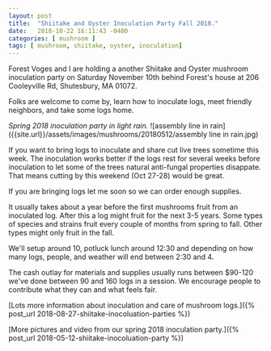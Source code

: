 ```yaml
---
layout: post
title:  "Shiitake and Oyster Inoculation Party Fall 2018."
date:   2018-10-22 16:11:43 -0400
categories: [ mushroom ]
tags: [ mushroom, shiitake, oyster, inoculation]
---
```


Forest Voges and I are holding a another Shiitake and Oyster mushroom inoculation party on Saturday November 10th behind Forest's house at 206 Cooleyville Rd, Shutesbury, MA 01072.

Folks are welcome to come by, learn how to inoculate logs, meet friendly neighbors, and take some logs home.

_Spring 2018 inoculation party in light rain._
![assembly line in rain]({{site.url}}/assets/images/mushrooms/20180512/assembly line in rain.jpg)

If you want to bring logs to inoculate and share cut live trees sometime this week. The inoculation works better if the logs rest for several weeks before inoculation to let some of the trees natural anti-fungal properties disappate. That means cutting by this weekend (Oct 27-28) would be great.

If you are bringing logs let me soon so we can order enough supplies.

It usually takes about a year before the first mushrooms fruit from an inoculated log. After this a log might fruit for the next 3-5 years. Some types of species and strains fruit every couple of months from spring to fall. Other types might only fruit in the fall.

We'll setup around 10, potluck lunch around 12:30 and depending on how many logs, people, and weather will end between 2:30 and 4.

The cash outlay for materials and supplies usually runs between $90-120 we've done between 90 and 160 logs in a session. We encourage people to contribute what they can and what feels fair.

[Lots more information about inoculation and care of mushroom logs.]({% post_url 2018-08-27-shiitake-inocoluation-parties %})

[More pictures and video from our spring 2018 inoculation party.]({% post_url 2018-05-12-shiitake-inocoluation-party %})
